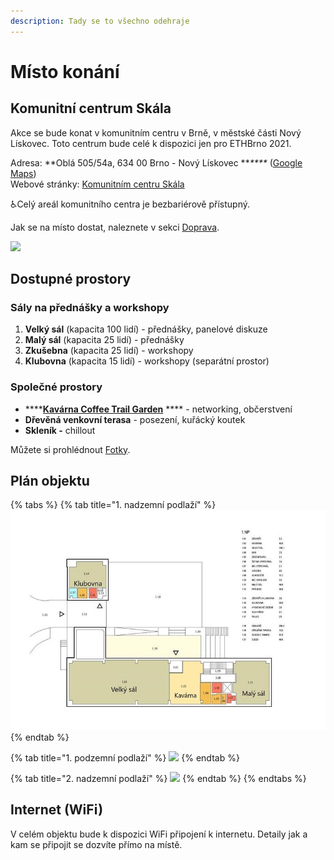 ```yaml
---
description: Tady se to všechno odehraje
---
```


# Místo konání

## Komunitní centrum Skála

Akce se bude konat v komunitním centru v Brně, v městské části Nový Lískovec. Toto centrum bude celé k dispozici jen pro ETHBrno 2021.

Adresa: **Oblá 505/54a, 634 00 Brno - Nový Lískovec **_****_ ([Google Maps](https://goo.gl/maps/wbZFMrzfBHDTtRRK8))\
Webové stránky: [Komunitním centru Skála](https://novy-liskovec.cz/komunitni-centrum-skala/ds-1389)

:wheelchair:Celý areál komunitního centra je bezbariérově přístupný.

Jak se na místo dostat, naleznete v sekci [Doprava](../prakticke-informace/doprava.md).

![](../../../.gitbook/assets/kc-skala.jpeg)

## Dostupné prostory

### Sály na přednášky a workshopy

1. **Velký sál** (kapacita 100 lidí) - přednášky, panelové diskuze
2. **Malý sál** (kapacita 25 lidí) - přednášky
3. **Zkušebna** (kapacita 25 lidí) - workshopy
4. **Klubovna** (kapacita 15 lidí) - workshopy (separátní prostor)

### Společné prostory

* ****[**Kavárna Coffee Trail Garden**](kavarna-coffee-trail-garden.md) **** - networking, občerstvení
* **Dřevěná venkovní terasa** - posezení, kuřácký koutek
* **Skleník -** chillout

Můžete si prohlédnout [Fotky](kam-se-muzete-tesit.md).

## Plán objektu

{% tabs %}
{% tab title="1. nadzemní podlaží" %}
![](../../../.gitbook/assets/kc-skala-1np.jpeg)
{% endtab %}

{% tab title="1. podzemní podlaží" %}
![](../../../.gitbook/assets/kc-skala-1pp.jpeg)
{% endtab %}

{% tab title="2. nadzemní podlaží" %}
![](../../../.gitbook/assets/kc-skala-2np.jpeg)
{% endtab %}
{% endtabs %}

## Internet (WiFi)

V celém objektu bude k dispozici WiFi připojení k internetu. Detaily jak a kam se připojit se dozvíte přímo na místě.

